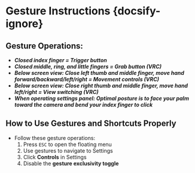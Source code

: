 # Gesture Instructions {docsify-ignore}

## Gesture Operations:
- ***Closed index finger = Trigger button***
- ***Closed middle, ring, and little fingers = Grab button (VRC)***  
- ***Below screen view: Close left thumb and middle finger, move hand forward/backward/left/right = Movement controls (VRC)***  
- ***Below screen view: Close right thumb and middle finger, move hand left/right = View switching (VRC)***  
- ***When operating settings panel: Optimal posture is to face your palm toward the camera and bend your index finger to click***  

## How to Use Gestures and Shortcuts Properly
- Follow these gesture operations:
    1. Press `ESC` to open the floating menu  
    2. Use gestures to navigate to Settings  
    3. Click __Controls__ in Settings  
    4. Disable the **gesture exclusivity toggle**  